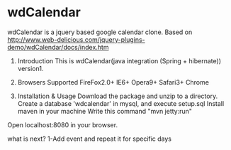 wdCalendar
==========

wdCalendar is a jquery based google calendar clone. Based on http://www.web-delicious.com/jquery-plugins-demo/wdCalendar/docs/index.htm

1. Introduction
This is wdCalendar(java integration (Spring + hibernate)) version1.

2. Browsers Supported
FireFox2.0+ IE6+ Opera9+ Safari3+ Chrome

3. Installation & Usage
Download the package and unzip to a directory.
Create a database 'wdcalendar' in mysql, and execute setup.sql
Install maven in your machine
Write this command 
        "mvn jetty:run"

Open localhost:8080 in your browser.


what is next?
        1-Add event and repeat it for specific days


